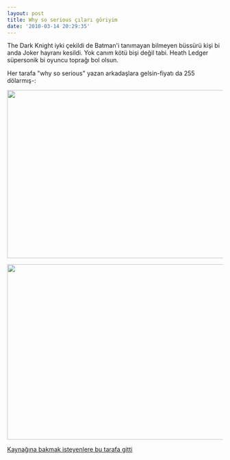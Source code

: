 ```yaml
---
layout: post
title: Why so serious çıları göriyim
date: '2010-03-14 20:29:35'
---
```


The Dark Knight iyki çekildi de Batman'i tanımayan bilmeyen büssürü kişi bi anda Joker hayranı kesildi. Yok canım kötü bişi değil tabi. Heath Ledger süpersonik bi oyuncu toprağı bol olsun.

Her tarafa "why so serious" yazan arkadaşlara gelsin-fiyatı da 255 dölarmış-:
<p style="text-align: center;"><img class="aligncenter" src="http://devdala.files.wordpress.com/2010/03/jimhance-youcompleteme2.jpg" alt="" width="512" height="393" /></p>
<p style="text-align: center;"><img class="aligncenter" src="http://devdala.files.wordpress.com/2010/03/jimhance-youcompleteme.jpg" alt="" width="548" height="410" /></p>
<p style="text-align: left;"><a href="http://www.artbreak.com/work/show/127638--a-wrench-in-the-gears-the-joker-heath-ledger-batman-strangelydrawn" target="_blank">Kaynağına bakmak isteyenlere bu tarafa gitti</a></p>